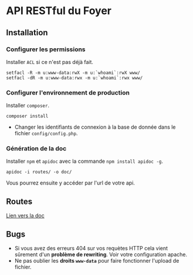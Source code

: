 # API RESTful du Foyer

## Installation

### Configurer les permissions

Installer ```ACL``` si ce n'est pas déjà fait.

```
setfacl -R -m u:www-data:rwX -m u:`whoami`:rwX www/
setfacl -dR -m u:www-data:rwx -m u:`whoami`:rwx www/
```

### Configurer l'environnement de production

Installer ```composer```.

```
composer install
```
* Changer les identifiants de connexion à la base de donnée dans le fichier ```config/config.php```.

### Génération de la doc

Installer ```npm``` et ```apidoc``` avec la commande ```npm install apidoc -g```.

```
apidoc -i routes/ -o doc/
```
Vous pourrez ensuite y accéder par l'url de votre api.

## Routes

<a target="_blank" href="http://foyer.p4ul.tk/api/doc/">Lien vers la doc</a>

## Bugs

* Si vous avez des erreurs 404 sur vos requètes HTTP cela vient sûrement d'un **problème de rewriting**. Voir votre configuration apache.
* Ne pas oublier les **droits ```www-data```** pour faire fonctionner l'upload de fichier.
